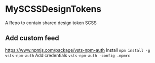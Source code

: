 # MySCSSDesignTokens
A Repo to contain shared design token SCSS

## Add custom feed
https://www.npmjs.com/package/vsts-npm-auth
Install `npm install -g vsts-npm-auth`
Add credentials
`vsts-npm-auth -config .npmrc`
